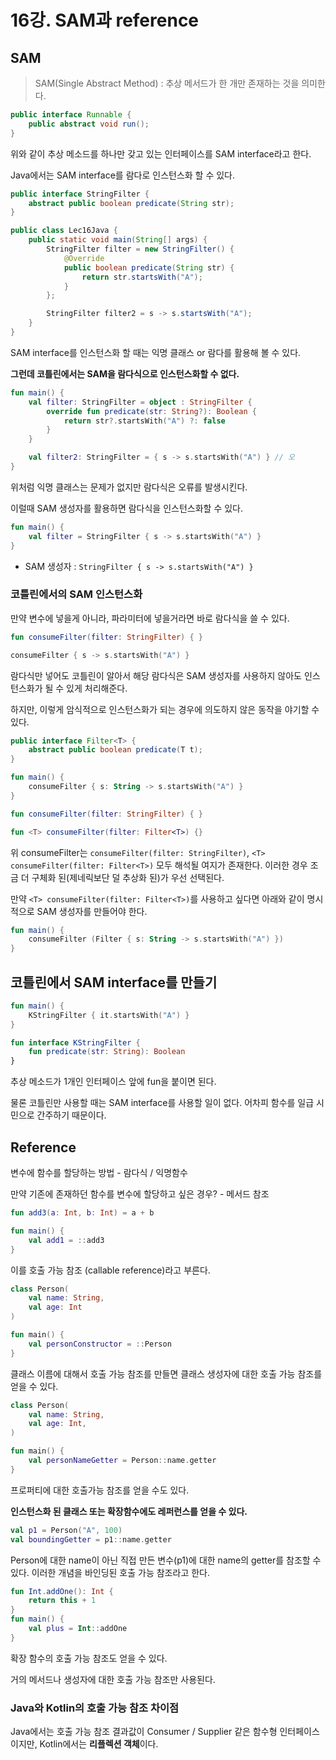 # 16강. SAM과 reference

## SAM

> SAM(Single Abstract Method) : 추상 메서드가 한 개만 존재하는 것을 의미한다.

```java
public interface Runnable {
    public abstract void run();
}
```

위와 같이 추상 메소드를 하나만 갖고 있는 인터페이스를 SAM interface라고 한다.

Java에서는 SAM interface를 람다로 인스턴스화 할 수 있다.

```java
public interface StringFilter {
    abstract public boolean predicate(String str);
}

public class Lec16Java {
    public static void main(String[] args) {
        StringFilter filter = new StringFilter() {
            @Override
            public boolean predicate(String str) {
                return str.startsWith("A");
            }
        };

        StringFilter filter2 = s -> s.startsWith("A");
    }
}
```

SAM interface를 인스턴스화 할 때는 익명 클래스 or 람다를 활용해 볼 수 있다.

**그런데 코틀린에서는 SAM을 람다식으로 인스턴스화할 수 없다.**

```kotlin
fun main() {
    val filter: StringFilter = object : StringFilter {
        override fun predicate(str: String?): Boolean {
            return str?.startsWith("A") ?: false
        }
    }

    val filter2: StringFilter = { s -> s.startsWith("A") } // 오
}
```

위처럼 익명 클래스는 문제가 없지만 람다식은 오류를 발생시킨다.

이럴때 SAM 생성자를 활용하면 람다식을 인스턴스화할 수 있다.

```kotlin
fun main() {
    val filter = StringFilter { s -> s.startsWith("A") }
}
```
- SAM 생성자 : `StringFilter { s -> s.startsWith("A") }`

### 코틀린에서의 SAM 인스턴스화

만약 변수에 넣을게 아니라, 파라미터에 넣을거라면 바로 람다식을 쓸 수 있다.

```kotlin
fun consumeFilter(filter: StringFilter) { }

consumeFilter { s -> s.startsWith("A") }
```

람다식만 넣어도 코틀린이 알아서 해당 람다식은 SAM 생성자를 사용하지 않아도 인스턴스화가 될 수 있게 처리해준다.

하지만, 이렇게 암식적으로 인스턴스화가 되는 경우에 의도하지 않은 동작을 야기할 수 있다.

```java
public interface Filter<T> {
    abstract public boolean predicate(T t);
}
```

```kotlin
fun main() {
    consumeFilter { s: String -> s.startsWith("A") }
}

fun consumeFilter(filter: StringFilter) { }

fun <T> consumeFilter(filter: Filter<T>) {}
```

위 consumeFilter는 `consumeFilter(filter: StringFilter)`, `<T> consumeFilter(filter: Filter<T>)` 모두 해석될 여지가 존재한다.
이러한 경우 조금 더 구체화 된(제네릭보단 덜 추상화 된)가 우선 선택된다.

만약 `<T> consumeFilter(filter: Filter<T>)`를 사용하고 싶다면 아래와 같이 명시적으로 SAM 생성자를 만들어야 한다. 

```kotlin
fun main() {
    consumeFilter (Filter { s: String -> s.startsWith("A") })
}
```

## 코틀린에서 SAM interface를 만들기 

```kotlin
fun main() {
    KStringFilter { it.startsWith("A") }
}

fun interface KStringFilter {
    fun predicate(str: String): Boolean
}
```

추상 메소드가 1개인 인터페이스 앞에 fun을 붙이면 된다.

물론 코틀린만 사용할 때는 SAM interface를 사용할 일이 없다. 어차피 함수를 일급 시민으로 간주하기 때문이다. 

## Reference

변수에 함수를 할당하는 방법 - 람다식 / 익명함수

만약 기존에 존재하던 함수를 변수에 할당하고 싶은 경우? - 메서드 참조

```kotlin
fun add3(a: Int, b: Int) = a + b

fun main() {
    val add1 = ::add3
}
```

이를 호출 가능 참조 (callable reference)라고 부른다.

```kotlin
class Person(
    val name: String,
    val age: Int
)

fun main() {
    val personConstructor = ::Person
}
```

클래스 이름에 대해서 호출 가능 참조를 만들면 클래스 생성자에 대한 호출 가능 참조를 얻을 수 있다.

```kotlin
class Person(
    val name: String,
    val age: Int,
)

fun main() {
    val personNameGetter = Person::name.getter
}
```

프로퍼티에 대한 호출가능 참조를 얻을 수도 있다.

**인스턴스화 된 클래스 또는 확장함수에도 레퍼런스를 얻을 수 있다.**

```kotlin
val p1 = Person("A", 100)
val boundingGetter = p1::name.getter 
```

Person에 대한 name이 아닌 직접 만든 변수(p1)에 대한 name의 getter를 참조할 수 있다.
이러한 개념을 바인딩된 호출 가능 참조라고 한다.

```kotlin
fun Int.addOne(): Int {
    return this + 1
}
fun main() {
    val plus = Int::addOne
}
```

확장 함수의 호출 가능 참조도 얻을 수 있다.

거의 메서드나 생성자에 대한 호출 가능 참조만 사용된다.

### Java와 Kotlin의 호출 가능 참조 차이점

Java에서는 호출 가능 참조 결과값이 Consumer / Supplier 같은 함수형 인터페이스이지만, Kotlin에서는 **리플렉션 객체**이다.

